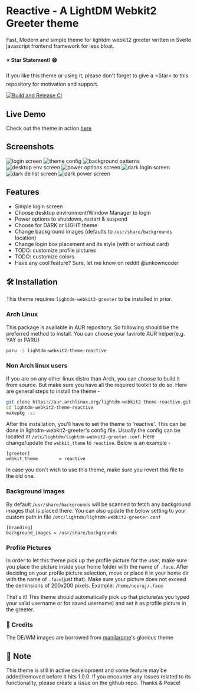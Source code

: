 # Reactive - A LightDM Webkit2 Greeter theme

Fast, Modern and simple theme for lightdm webkit2 greeter written in Svelte javascript frontend framework for less bloat.

#### :star: Star Statement! :smile:
If you like this theme or using it, please don't forget to give a :star:Star:star: to this repository for motivation and support.

[![Build and Release CI](https://github.com/gitneeraj/lightdm-webkit2-theme-reactive/actions/workflows/build.yml/badge.svg)](https://github.com/gitneeraj/lightdm-webkit2-theme-reactive/actions/workflows/build.yml)

## Live Demo

Check out the theme in action [here](https://gitneeraj.github.io/lightdm-webkit2-theme-reactive/)

## Screenshots

![login screen](docs/images/login.png)
![theme config](docs/images/theme-config.png)
![background patterns](docs/images/bg-patterns.png)
![desktop env screen](docs/images/de-list.png)
![power options screen](docs/images/power.png)
![dark login screen](docs/images/dark-login.png)
![dark de list screen](docs/images/dark-de-list.png)
![dark power screen](docs/images/dark-power.png)

## Features

- Simple login screen
- Choose desktop environment/Window Manager to login
- Power options to shutdown, restart & suspend
- Choose for DARK or LIGHT theme
- Change background images (defaults to `/usr/share/backgrounds` location)
- Change login box placement and its style (with or without card)
- TODO: customize profile pictures
- TODO: customize colors 
- Have any cool feature? Sure, let me know on reddit @unkowncoder

## :hammer_and_wrench: Installation

This theme requires `lightdm-webkit2-greeter` to be installed in prior.

### Arch Linux

This package is available in AUR repository. So following should be the preferred method to install. You can choose your favirote AUR helper(e.g. YAY or PARU)

```sh
paru -S lightdm-webkit2-theme-reactive
```

### Non Arch linux users

If you are on any other linux distro than Arch, you can choose to build it from source. But make sure you have all the required toolkit to do so. Here are general steps to install the theme -

```sh
git clone https://aur.archlinux.org/lightdm-webkit2-theme-reactive.git
cd lightdm-webkit2-theme-reactive
makepkg -si
```

After the installation, you'll have to set the theme to 'reactive'. This can be done in lightdm-webkit2-greeter's config file. Usually the config can be located at `/etc/lightdm/lightdm-webkit2-greeter.conf`. Here change/update the `webkit_theme` to `reactive`. Below is an example - 

```
[greeter]
webkit_theme        = reactive
```
In case you don't wish to use this theme, make sure you revert this file to the old one.

### Background images
By default `/usr/share/backgrounds` will be scanned to fetch any background images that is placed there. You can also update the below setting to your custom path in file `/etc/lightdm/lightdm-webkit2-greeter.conf` 

```
[branding]
background_images = /usr/share/backgrounds
```
### Profile Pictures
In order to let this theme pick up the profile picture for the user, make sure you place the picture inside your home folder with the name of `.face`. After deciding on your profile picture selection, move or place it in your home dir with the name of `.face`(just that). Make sure your picture does not exceed the deminsions of 200x200 pixels. Example: `/home/neeraj/.face`

That's it! This theme should automatically pick up that picture(as you typed your valid username or for saved username) and set it as profile picture in the greeter.

### :bouquet: Credits

The DE/WM images are borrowed from [manilarome](https://github.com/manilarome)'s glorious theme

## :scroll: Note

This theme is still in active development and some feature may be added/removed before it hits 1.0.0. If you encounter any issues related to its functionality, please create a issue on the github repo. Thanks & Peace!
